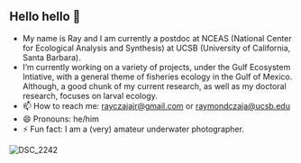 ## Hello hello 👋

- My name is Ray and I am currently a postdoc at NCEAS (National Center for Ecological Analysis and Synthesis) at UCSB (University of California, Santa Barbara).
- I’m currently working on a variety of projects, under the Gulf Ecosystem Intiative, with a general theme of fisheries ecology in the Gulf of Mexico. Although, a good chunk of my current research, as well as my doctoral research, focuses on larval ecology.
- 📫 How to reach me: rayczajajr@gmail.com or raymondczaja@ucsb.edu
- 😄 Pronouns: he/him
- ⚡ Fun fact: I am a (very) amateur underwater photographer.

![DSC_2242](https://github.com/RayCzajaJr/RayCzajaJr/assets/121678954/f5bfd628-cb30-4ad6-a224-58c74e6496ed)
